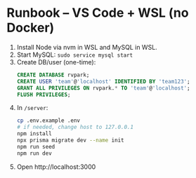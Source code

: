 # Runbook – VS Code + WSL (no Docker)

1) Install Node via nvm in WSL and MySQL in WSL.
2) Start MySQL: `sudo service mysql start`
3) Create DB/user (one-time):
   ```sql
   CREATE DATABASE rvpark;
   CREATE USER 'team'@'localhost' IDENTIFIED BY 'team123';
   GRANT ALL PRIVILEGES ON rvpark.* TO 'team'@'localhost';
   FLUSH PRIVILEGES;
   ```
4) In `/server`:
   ```bash
   cp .env.example .env
   # if needed, change host to 127.0.0.1
   npm install
   npx prisma migrate dev --name init
   npm run seed
   npm run dev
   ```
5) Open http://localhost:3000

